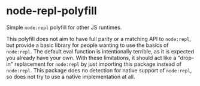 # node-repl-polyfill
Simple `node:repl` polyfill for other JS runtimes.

This polyfill does not aim to have full parity or a matching API to `node:repl`, but provide a basic library for people wanting to use the basics of `node:repl`. The default eval function is intentionally terrible, as it is expected you already have your own. With these limitations, it should act like a "drop-in" replacement for `node:repl` by just importing this package instead of `node:repl`. This package does no detection for native support of `node:repl`, so does not try to use a native implementation at all.